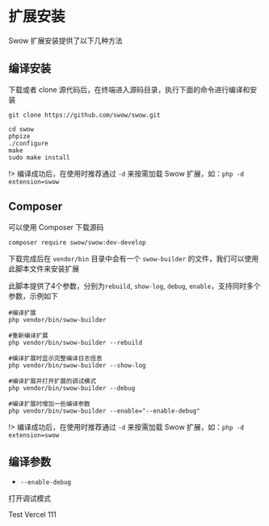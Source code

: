 # 扩展安装

Swow 扩展安装提供了以下几种方法

## 编译安装

下载或者 clone 源代码后，在终端进入源码目录，执行下面的命令进行编译和安装

```shell
git clone https://github.com/swow/swow.git

cd swow
phpize
./configure
make
sudo make install
```

!> 编译成功后，在使用时推荐通过 `-d` 来按需加载 Swow 扩展，如：`php -d extension=swow`

## Composer

可以使用 Composer 下载源码

```shell
composer require swow/swow:dev-develop
```

下载完成后在 `vendor/bin` 目录中会有一个 `swow-builder` 的文件，我们可以使用此脚本文件来安装扩展

此脚本提供了4个参数，分别为`rebuild`, `show-log`, `debug`, `enable`，支持同时多个参数，示例如下

```shell
#编译扩展
php vendor/bin/swow-builder

#重新编译扩展
php vendor/bin/swow-builder --rebuild

#编译扩展时显示完整编译日志信息
php vendor/bin/swow-builder --show-log

#编译扩展并打开扩展的调试模式
php vendor/bin/swow-builder --debug

#编译扩展时增加一些编译参数
php vendor/bin/swow-builder --enable="--enable-debug"
```

!> 编译成功后，在使用时推荐通过 `-d` 来按需加载 Swow 扩展，如：`php -d extension=swow`

## 编译参数

* `--enable-debug`

打开调试模式

Test Vercel 111
